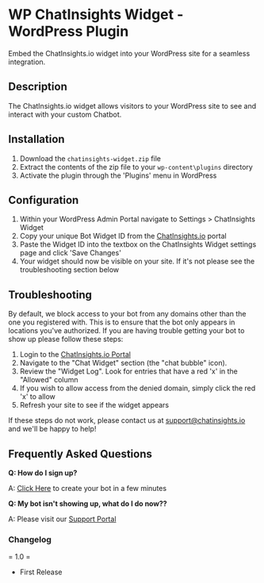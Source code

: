 # WP ChatInsights Widget - WordPress Plugin

Embed the ChatInsights.io widget into your WordPress site for a seamless integration.

## Description

The ChatInsights.io widget allows visitors to your WordPress site to see and interact with your custom Chatbot. 

## Installation

1. Download the `chatinsights-widget.zip` file
1. Extract the contents of the zip file to your `wp-content\plugins` directory
1. Activate the plugin through the 'Plugins' menu in WordPress

## Configuration

1. Within your WordPress Admin Portal navigate to Settings > ChatInsights Widget
1. Copy your unique Bot Widget ID from the [ChatInsights.io](https://portal.chatinsights.io) portal
1. Paste the Widget ID into the textbox on the ChatInsights Widget settings page and click 'Save Changes'
1. Your widget should now be visible on your site. If it's not please see the troubleshooting section below

## Troubleshooting

By default, we block access to your bot from any domains other than the one you registered with. This is to ensure that the bot only appears in locations you've authorized. If you are having trouble getting your bot to show up please follow these steps:

1. Login to the [ChatInsights.io Portal](https://portal.chatinsights.io)
1. Navigate to the "Chat Widget" section (the "chat bubble" icon).
1. Review the "Widget Log". Look for entries that have a red 'x' in the "Allowed" column
1. If you wish to allow access from the denied domain, simply click the red 'x' to allow
1. Refresh your site to see if the widget appears

If these steps do not work, please contact us at <a href="mailto:support@chatinsights.io">support@chatinsights.io</a> and we'll be happy to help!


## Frequently Asked Questions

**Q: How do I sign up?**

A: [Click Here](https://www.chatinsights.io/sign-up) to create your bot in a few minutes

**Q: My bot isn't showing up, what do I do now??**

A: Please visit our [Support Portal](https://support.chatinsights.io/)

### Changelog

= 1.0 =
* First Release